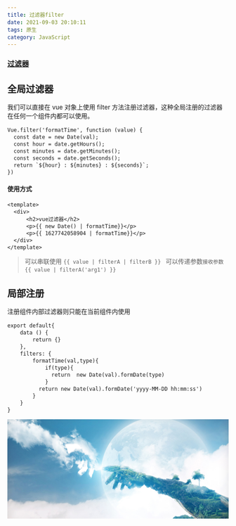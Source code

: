 ```yaml
---
title: 过滤器filter
date: 2021-09-03 20:10:11
tags: 原生
category: JavaScript
---
```


### [过滤器](https://cn.vuejs.org/v2/guide/filters.html)

## 全局过滤器

我们可以直接在 vue 对象上使用 filter 方法注册过滤器，这种全局注册的过滤器在任何一个组件内都可以使用。

```
Vue.filter('formatTime', function (value) {
  const date = new Date(val);
  const hour = date.getHours();
  const minutes = date.getMinutes();
  const seconds = date.getSeconds();
  return `${hour} : ${minutes} : ${seconds}`;
})
```

#### 使用方式

```
<template>
  <div>
      <h2>vue过滤器</h2>
      <p>{{ new Date() | formatTime}}</p>
      <p>{{ 1627742058904 | formatTime}}</p>
  </div>
</template>
```

> 可以串联使用 `{{ value | filterA | filterB }} `
> 可以传递参数`接收参数 {{ value | filterA('arg1') }}`

## 局部注册

注册组件内部过滤器则只能在当前组件内使用

```
export default{
    data () {
        return {}
    },
    filters: {
        formatTime(val,type){
            if(type){
              return  new Date(val).formDate(type)
            }
          return new Date(val).formDate('yyyy-MM-DD hh:mm:ss')
        }
    }
}
```

![BG图片](/img/1.jpg)

